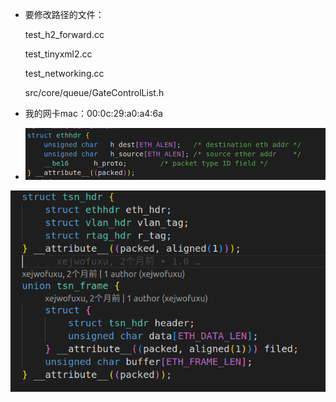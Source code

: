 * 要修改路径的文件：

  test_h2_forward.cc

  test_tinyxml2.cc

  test_networking.cc
  
  src/core/queue/GateControlList.h
  
* 我的网卡mac：00:0c:29:a0:a4:6a

* <img src="笔记图片/image-20220531195252023.png" alt="image-20220531195252023" style="zoom: 80%;" />

<img src="笔记图片/image-20220601170815009.png" alt="image-20220601170815009" style="zoom: 80%;" />